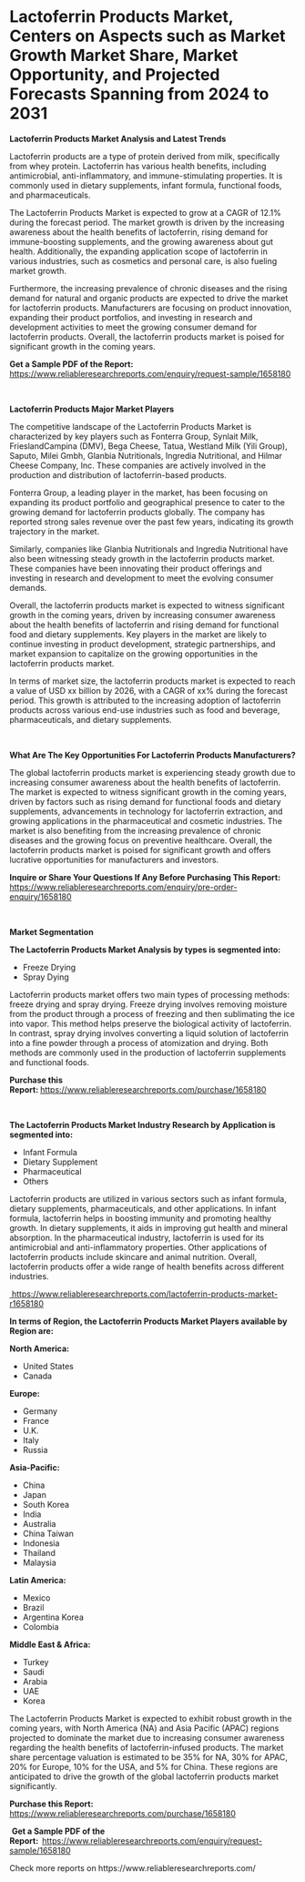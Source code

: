 <p><h1>Lactoferrin Products Market, Centers on Aspects such as Market Growth Market Share, Market Opportunity, and Projected Forecasts Spanning from 2024 to 2031</h1></p><p><strong>Lactoferrin Products Market Analysis and Latest Trends</strong></p>
<p><p>Lactoferrin products are a type of protein derived from milk, specifically from whey protein. Lactoferrin has various health benefits, including antimicrobial, anti-inflammatory, and immune-stimulating properties. It is commonly used in dietary supplements, infant formula, functional foods, and pharmaceuticals.</p><p>The Lactoferrin Products Market is expected to grow at a CAGR of 12.1% during the forecast period. The market growth is driven by the increasing awareness about the health benefits of lactoferrin, rising demand for immune-boosting supplements, and the growing awareness about gut health. Additionally, the expanding application scope of lactoferrin in various industries, such as cosmetics and personal care, is also fueling market growth.</p><p>Furthermore, the increasing prevalence of chronic diseases and the rising demand for natural and organic products are expected to drive the market for lactoferrin products. Manufacturers are focusing on product innovation, expanding their product portfolios, and investing in research and development activities to meet the growing consumer demand for lactoferrin products. Overall, the lactoferrin products market is poised for significant growth in the coming years.</p></p>
<p><strong>Get a Sample PDF of the Report:&nbsp;</strong> <a href="https://www.reliableresearchreports.com/enquiry/request-sample/1658180">https://www.reliableresearchreports.com/enquiry/request-sample/1658180</a></p>
<p>&nbsp;</p>
<p><strong>Lactoferrin Products Major Market Players</strong></p>
<p><p>The competitive landscape of the Lactoferrin Products Market is characterized by key players such as Fonterra Group, Synlait Milk, FrieslandCampina (DMV), Bega Cheese, Tatua, Westland Milk (Yili Group), Saputo, Milei Gmbh, Glanbia Nutritionals, Ingredia Nutritional, and Hilmar Cheese Company, Inc. These companies are actively involved in the production and distribution of lactoferrin-based products.</p><p>Fonterra Group, a leading player in the market, has been focusing on expanding its product portfolio and geographical presence to cater to the growing demand for lactoferrin products globally. The company has reported strong sales revenue over the past few years, indicating its growth trajectory in the market.</p><p>Similarly, companies like Glanbia Nutritionals and Ingredia Nutritional have also been witnessing steady growth in the lactoferrin products market. These companies have been innovating their product offerings and investing in research and development to meet the evolving consumer demands.</p><p>Overall, the lactoferrin products market is expected to witness significant growth in the coming years, driven by increasing consumer awareness about the health benefits of lactoferrin and rising demand for functional food and dietary supplements. Key players in the market are likely to continue investing in product development, strategic partnerships, and market expansion to capitalize on the growing opportunities in the lactoferrin products market.</p><p>In terms of market size, the lactoferrin products market is expected to reach a value of USD xx billion by 2026, with a CAGR of xx% during the forecast period. This growth is attributed to the increasing adoption of lactoferrin products across various end-use industries such as food and beverage, pharmaceuticals, and dietary supplements.</p></p>
<p>&nbsp;</p>
<p><strong>What Are The Key Opportunities For Lactoferrin Products Manufacturers?</strong></p>
<p><p>The global lactoferrin products market is experiencing steady growth due to increasing consumer awareness about the health benefits of lactoferrin. The market is expected to witness significant growth in the coming years, driven by factors such as rising demand for functional foods and dietary supplements, advancements in technology for lactoferrin extraction, and growing applications in the pharmaceutical and cosmetic industries. The market is also benefiting from the increasing prevalence of chronic diseases and the growing focus on preventive healthcare. Overall, the lactoferrin products market is poised for significant growth and offers lucrative opportunities for manufacturers and investors.</p></p>
<p><strong>Inquire or Share Your Questions If Any Before Purchasing This Report:</strong> <a href="https://www.reliableresearchreports.com/enquiry/pre-order-enquiry/1658180">https://www.reliableresearchreports.com/enquiry/pre-order-enquiry/1658180</a></p>
<p>&nbsp;</p>
<p><strong>Market Segmentation</strong></p>
<p><strong>The Lactoferrin Products Market Analysis by types is segmented into:</strong></p>
<p><ul><li>Freeze Drying</li><li>Spray Dying</li></ul></p>
<p><p>Lactoferrin products market offers two main types of processing methods: freeze drying and spray drying. Freeze drying involves removing moisture from the product through a process of freezing and then sublimating the ice into vapor. This method helps preserve the biological activity of lactoferrin. In contrast, spray drying involves converting a liquid solution of lactoferrin into a fine powder through a process of atomization and drying. Both methods are commonly used in the production of lactoferrin supplements and functional foods.</p></p>
<p><strong>Purchase this Report:&nbsp;</strong><a href="https://www.reliableresearchreports.com/purchase/1658180">https://www.reliableresearchreports.com/purchase/1658180</a></p>
<p>&nbsp;</p>
<p><strong>The Lactoferrin Products Market Industry Research by Application is segmented into:</strong></p>
<p><ul><li>Infant Formula</li><li>Dietary Supplement</li><li>Pharmaceutical</li><li>Others</li></ul></p>
<p><p>Lactoferrin products are utilized in various sectors such as infant formula, dietary supplements, pharmaceuticals, and other applications. In infant formula, lactoferrin helps in boosting immunity and promoting healthy growth. In dietary supplements, it aids in improving gut health and mineral absorption. In the pharmaceutical industry, lactoferrin is used for its antimicrobial and anti-inflammatory properties. Other applications of lactoferrin products include skincare and animal nutrition. Overall, lactoferrin products offer a wide range of health benefits across different industries.</p></p>
<p><a href="https://www.reliableresearchreports.com/lactoferrin-products-market-r1658180">&nbsp;https://www.reliableresearchreports.com/lactoferrin-products-market-r1658180</a></p>
<p><strong>In terms of Region, the Lactoferrin Products Market Players available by Region are:</strong></p>
<p>
    <p> <strong> North America: </strong>
        <ul>
            <li>United States</li>
            <li>Canada</li>
        </ul>
        </p> 
    <p> <strong> Europe: </strong>
        <ul>
            <li>Germany</li>
            <li>France</li>
            <li>U.K.</li>
            <li>Italy</li>
            <li>Russia</li>
        </ul>
        </p> 
    <p> <strong> Asia-Pacific: </strong>
        <ul>
            <li>China</li>
            <li>Japan</li>
            <li>South Korea</li>
            <li>India</li>
            <li>Australia</li>
            <li>China Taiwan</li>
            <li>Indonesia</li>
            <li>Thailand</li>
            <li>Malaysia</li>
        </ul>
        </p> 
    <p> <strong> Latin America: </strong>
        <ul>
            <li>Mexico</li>
            <li>Brazil</li>
            <li>Argentina Korea</li>
            <li>Colombia</li>
        </ul>
        </p> 
    <p> <strong> Middle East & Africa: </strong>
        <ul>
            <li>Turkey</li>
            <li>Saudi</li>
            <li>Arabia</li>
            <li>UAE</li>
            <li>Korea</li>
        </ul>
    </p>
    </p>
<p><p>The Lactoferrin Products Market is expected to exhibit robust growth in the coming years, with North America (NA) and Asia Pacific (APAC) regions projected to dominate the market due to increasing consumer awareness regarding the health benefits of lactoferrin-infused products. The market share percentage valuation is estimated to be 35% for NA, 30% for APAC, 20% for Europe, 10% for the USA, and 5% for China. These regions are anticipated to drive the growth of the global lactoferrin products market significantly.</p></p>
<p><strong>Purchase this Report: </strong><a href="https://www.reliableresearchreports.com/purchase/1658180">https://www.reliableresearchreports.com/purchase/1658180</a></p>
<p>&nbsp;<strong>Get a Sample PDF of the Report:&nbsp;&nbsp;</strong><a href="https://www.reliableresearchreports.com/enquiry/request-sample/1658180">https://www.reliableresearchreports.com/enquiry/request-sample/1658180</a></p>
<p><strong></strong></p>
<p>Check more reports on https://www.reliableresearchreports.com/</p>